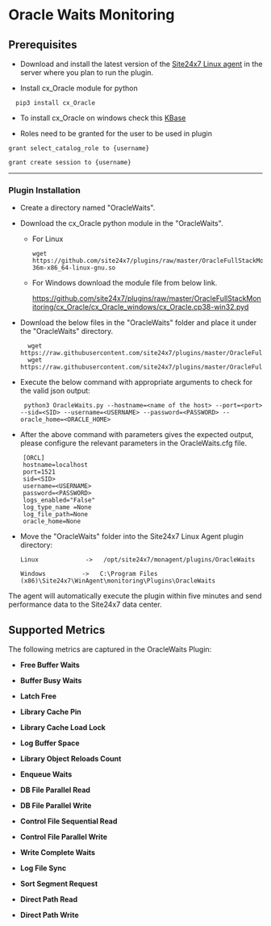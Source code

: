 # Oracle Waits Monitoring


                                                                                              
## Prerequisites

- Download and install the latest version of the [Site24x7 Linux agent](https://www.site24x7.com/app/client#/admin/inventory/add-monitor) in the server where you plan to run the plugin. 

- Install cx_Oracle module for python
```
  pip3 install cx_Oracle
```
- To install cx_Oracle on windows check this [KBase](https://support.site24x7.com/portal/en/kb/articles/install-and-configure-oracle-plugin-in-windows)

- Roles need to be granted for the user to be used in plugin

```
grant select_catalog_role to {username}
```
```
grant create session to {username}
```
---


### Plugin Installation  

- Create a directory named "OracleWaits".
- Download the cx_Oracle python module in the "OracleWaits".
	- For Linux 	
		```
		wget https://github.com/site24x7/plugins/raw/master/OracleFullStackMonitoring/cx_Oracle/cx_Oracle_linux/cx_Oracle.cpython-36m-x86_64-linux-gnu.so
		```
	- For Windows download the module file from below link.
	
		https://github.com/site24x7/plugins/raw/master/OracleFullStackMonitoring/cx_Oracle/cx_Oracle_windows/cx_Oracle.cp38-win32.pyd
	
- Download the below files in the "OracleWaits" folder and place it under the "OracleWaits" directory.

		wget https://raw.githubusercontent.com/site24x7/plugins/master/OracleFullStackMonitoring/OracleWaits/OracleWaits.py
		wget https://raw.githubusercontent.com/site24x7/plugins/master/OracleFullStackMonitoring/OracleWaits/OracleWaits.cfg

- Execute the below command with appropriate arguments to check for the valid json output:
	```
	 python3 OracleWaits.py --hostname=<name of the host> --port=<port> --sid=<SID> --username=<USERNAME> --password=<PASSWORD> --oracle_home=<ORACLE_HOME>
	 ```
- After the above command with parameters gives the expected output, please configure the relevant parameters in the OracleWaits.cfg file.

```
    [ORCL]
    hostname=localhost
    port=1521
    sid=<SID>
    username=<USERNAME>
    password=<PASSWORD>
    logs_enabled="False"
    log_type_name =None
    log_file_path=None
    oracle_home=None

```	
- Move the "OracleWaits" folder into the Site24x7 Linux Agent plugin directory: 
	```
	Linux             ->   /opt/site24x7/monagent/plugins/OracleWaits
	```
	```
	Windows          ->   C:\Program Files (x86)\Site24x7\WinAgent\monitoring\Plugins\OracleWaits
	```

The agent will automatically execute the plugin within five minutes and send performance data to the Site24x7 data center.



## Supported Metrics
The following metrics are captured in the OracleWaits Plugin:

- **Free Buffer Waits**

- **Buffer Busy Waits**

- **Latch Free**

- **Library Cache Pin**

- **Library Cache Load Lock**

- **Log Buffer Space**

- **Library Object Reloads Count**

- **Enqueue Waits**

- **DB File Parallel Read**

- **DB File Parallel Write**

- **Control File Sequential Read**

- **Control File Parallel Write**

- **Write Complete Waits**

- **Log File Sync**

- **Sort Segment Request**

- **Direct Path Read**

- **Direct Path Write**

